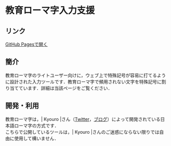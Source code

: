 # 教育ローマ字入力支援
## リンク

[GitHub Pagesで開く](https://leenamgwang.github.io/kyouro/)

## 簡介
教育ローマ字のライトユーザー向けに，ウェブ上で特殊記号が容易に打てるように設計された入力ツールです．教育ローマ字で頻用されない文字を特殊記号に割り当てています．詳細は当該ページをご覧ください．

## 開発・利用
教育ローマ字は，| Kyouro |さん（[Twitter](https://twitter.com/awesomenewways)，[ブログ](https://spokenjapanese.wordpress.com/)）によって開発されている日本語ローマ字の方式です．  
こちらで公開しているツールは，| Kyouro |さんのご迷惑にならない限りでは自由に使用して構いません．